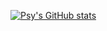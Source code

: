 [![Psy's GitHub stats](https://github-readme-stats.vercel.app/api?username=psynx)](https://github.com/psynx/)
